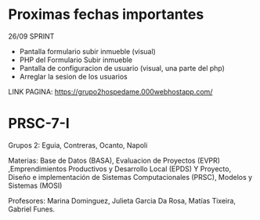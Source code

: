 # Proximas fechas importantes 
  
26/09 SPRINT
- Pantalla formulario subir inmueble (visual)
- PHP del Formulario Subir inmueble 
- Pantalla de configuracion de usuario (visual, una parte del php)
- Arreglar la sesion de los usuarios
                 

LINK PAGINA: https://grupo2hospedame.000webhostapp.com/
                

# PRSC-7-I
Grupos 2: Eguia, Contreras, Ocanto, Napoli

Materias: Base de Datos (BASA), Evaluacion de Proyectos (EVPR) ,Emprendimientos Productivos y Desarrollo Local (EPDS) Y Proyecto, Diseño e implementación de Sistemas Computacionales (PRSC), Modelos y Sistemas (MOSI)

Profesores: Marina Dominguez, Julieta Garcia Da Rosa, Matías Tixeira, Gabriel Funes.
